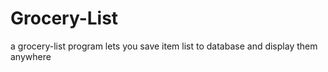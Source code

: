 # Grocery-List
a grocery-list program lets you save item list to database and display them anywhere

